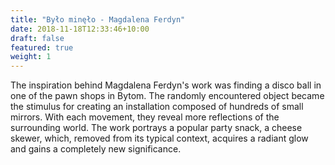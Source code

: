```yaml
---
title: "Było minęło - Magdalena Ferdyn"
date: 2018-11-18T12:33:46+10:00
draft: false
featured: true
weight: 1
---
```

The inspiration behind Magdalena Ferdyn's work was finding a disco ball in one of the pawn shops in Bytom. The randomly encountered object became the stimulus for creating an installation composed of hundreds of small mirrors. With each movement, they reveal more reflections of the surrounding world.
The work portrays a popular party snack, a cheese skewer, which, removed from its typical context, acquires a radiant glow and gains a completely new significance.